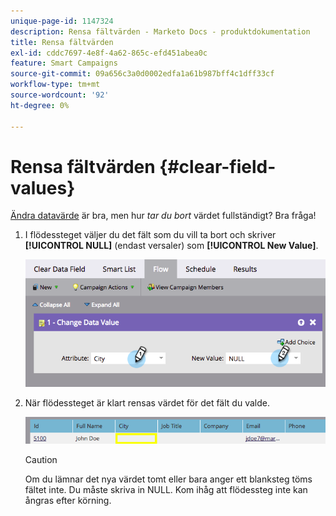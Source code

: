 ```yaml
---
unique-page-id: 1147324
description: Rensa fältvärden - Marketo Docs - produktdokumentation
title: Rensa fältvärden
exl-id: cddc7697-4e8f-4a62-865c-efd451abea0c
feature: Smart Campaigns
source-git-commit: 09a656c3a0d0002edfa1a61b987bff4c1dff33cf
workflow-type: tm+mt
source-wordcount: '92'
ht-degree: 0%

---
```


# Rensa fältvärden {#clear-field-values}

[Ändra datavärde](/help/marketo/product-docs/core-marketo-concepts/smart-campaigns/flow-actions/change-data-value.md) är bra, men hur _tar du bort_ värdet fullständigt? Bra fråga!

1. I flödessteget väljer du det fält som du vill ta bort och skriver **[!UICONTROL NULL]** (endast versaler) som **[!UICONTROL New Value]**.

   ![](assets/clear-field-values-1.png)

1. När flödessteget är klart rensas värdet för det fält du valde.

   ![](assets/clear-field-values-2.png)

   >[!CAUTION]
   >
   >Om du lämnar det nya värdet tomt eller bara anger ett blanksteg töms fältet inte. Du måste skriva in NULL. Kom ihåg att flödessteg inte kan ångras efter körning.
